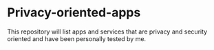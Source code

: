 # Privacy-oriented-apps
This repository will list apps and services that are privacy and security oriented and have been personally tested by me.

